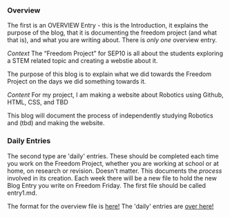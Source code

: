 
### Overview

The first is an OVERVIEW Entry - this is the Introduction, it explains the purpose of the blog, that it is documenting the freedom project (and what that is), and what you are writing about.
There is _only one_ overview entry.

*Context*
The “Freedom Project” for SEP10 is all about the students exploring a STEM related topic and creating a webstie about it.

The purpose of this blog is to explain what we did towards the Freedom Project on the days we did something towards it.

*Content*
For my project, I am making a website about Robotics using Github, HTML, CSS, and TBD

This blog will document the process of independently studying Robotics and (tbd) and making the website.

### Daily Entries

The second type are 'daily' entries. These should be completed each time you work on the Freedom Project,
whether you are working at school or at home, on research or revision. Doesn't matter. This documents the _process_ involved in its creation.
Each week there will be a new file to hold the new Blog Entry you write on Freedom Friday. The first file should be called entry1.md.

The format for the overview file is [here!](https://tinyurl.com/fpdailyblog)
The 'daily' entries are [over here!](https://bit.ly/2qEI5X8)
